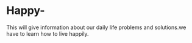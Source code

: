 # Happy-
This will give information about our daily life problems and solutions.we have to learn how to live happily.
